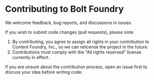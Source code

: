 # Contributing to Bolt Foundry

We welcome feedback, bug reports, and discussions in issues.

If you wish to submit code changes (pull requests), please note:

1. By contributing, you agree to assign all rights in your contribution to
   Content Foundry, Inc., so we can relicense the project in the future.
2. Contributions must comply with the "All rights reserved" license currently in
   effect.

If you are unsure about the contribution process, open an issue first to discuss
your idea before writing code.
